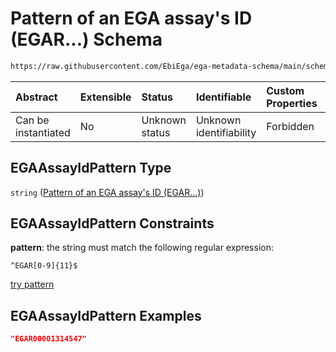 # Pattern of an EGA assay's ID (EGAR...) Schema

```txt
https://raw.githubusercontent.com/EbiEga/ega-metadata-schema/main/schemas/EGA.common-definitions.json#/definitions/EGAAssayIdPattern
```



| Abstract            | Extensible | Status         | Identifiable            | Custom Properties | Additional Properties | Access Restrictions | Defined In                                                                                           |
| :------------------ | :--------- | :------------- | :---------------------- | :---------------- | :-------------------- | :------------------ | :--------------------------------------------------------------------------------------------------- |
| Can be instantiated | No         | Unknown status | Unknown identifiability | Forbidden         | Allowed               | none                | [EGA.common-definitions.json\*](../../../schemas/EGA.common-definitions.json "open original schema") |

## EGAAssayIdPattern Type

`string` ([Pattern of an EGA assay's ID (EGAR...)](ega-12-definitions-pattern-of-an-ega-assays-id-egar.md))

## EGAAssayIdPattern Constraints

**pattern**: the string must match the following regular expression:&#x20;

```regexp
^EGAR[0-9]{11}$
```

[try pattern](https://regexr.com/?expression=%5EEGAR%5B0-9%5D%7B11%7D%24 "try regular expression with regexr.com")

## EGAAssayIdPattern Examples

```json
"EGAR00001314547"
```
